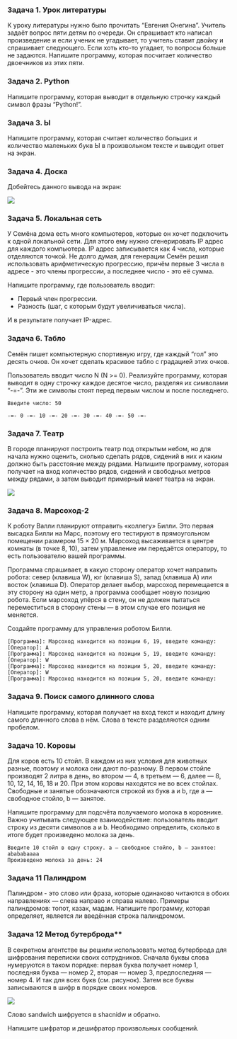 ### Задача 1. Урок литературы
К уроку литературы нужно было прочитать “Евгения Онегина”. Учитель задаёт вопрос пяти детям по очереди. Он спрашивает кто написал произведение и если ученик не угадывает, то учитель ставит двойку и спрашивает следующего. Если хоть кто-то угадает, то вопросы больше не задаются. Напишите программу, которая посчитает количество двоечников из этих пяти.

### Задача 2. Python
Напишите программу, которая выводит в отдельную строчку каждый символ фразы “Python!”.

### Задача 3. Ы
Напишите программу, которая считает количество больших и количество маленьких букв Ы в произвольном тексте и выводит ответ на экран.

### Задача 4. Доска
Добейтесь данного вывода на экран:

![](https://api.selcdn.ru/v1/SEL_72086/prodLMS/files/share/%D0%91%D0%B5%D0%B7_%D0%BD%D0%B0%D0%B7%D0%B2%D0%B0%D0%BD%D0%B8%D1%8F_8PQ0mwq.png)


### Задача 5. Локальная сеть

У Семёна дома есть много компьютеров, которые он хочет подключить к одной локальной сети. Для этого ему нужно сгенерировать IP адрес для каждого компьютера. IP адрес записывается как 4 числа, которые отделяются точкой. Не долго думая, для генерации Семён решил использовать арифметическую прогрессию, причём первые 3 числа в адресе - это члены прогрессии, а последнее число - это её сумма.

Напишите программу, где пользователь вводит:
- Первый член прогрессии.
- Разность (шаг, с которым будут увеличиваться числа).

И в результате получает IP-адрес.

### Задача 6. Табло
Семён пишет компьютерную спортивную игру, где каждый “гол” это десять очков. Он хочет сделать красивое табло с градацией этих очков.

Пользователь вводит число N (N >= 0). Реализуйте программу, которая выводит в одну строчку каждое десятое число, разделяя их символами “-=-”. Эти же символы стоят перед первым числом и после последнего.

```text
Введите число: 50

-=- 0 -=- 10 -=- 20 -=- 30 -=- 40 -=- 50 -=-
```

### Задача 7. Театр

В городе планируют построить театр под открытым небом, но для начала нужно оценить, сколько сделать рядов, сидений в них и каким должно быть расстояние между рядами.
Напишите программу, которая получает на вход количество рядов, сидений и свободных метров между рядами, а затем выводит примерный макет театра на экран.

![](https://go.skillbox.ru/media/files/share/%D0%A0%D0%B8%D1%81._1_%D0%97%D0%B0%D0%B4%D0%B0%D1%87%D0%B0_2.png)

### Задача 8. Марсоход-2

К роботу Валли планируют отправить «коллегу» Билли. Это первая высадка Билли на Марс, поэтому его тестируют в прямоугольном помещении размером 15 × 20 м. Марсоход высаживается в центре комнаты (в точке 8, 10), затем управление им передаётся оператору, то есть пользователю вашей программы.

Программа спрашивает, в какую сторону оператор хочет направить робота: север (клавиша W), юг (клавиша S), запад (клавиша A) или восток (клавиша D). Оператор делает выбор, марсоход перемещается в эту сторону на один метр, а программа сообщает новую позицию робота. Если марсоход упёрся в стену, он не должен пытаться переместиться в сторону стены — в этом случае его позиция не меняется.

Создайте программу для управления роботом Билли.

```text
[Программа]: Марсоход находится на позиции 6, 19, введите команду:
[Оператор]: A
[Программа]: Марсоход находится на позиции 5, 19, введите команду:
[Оператор]: W
[Программа]: Марсоход находится на позиции 5, 20, введите команду:
[Оператор]: W
[Программа]: Марсоход находится на позиции 5, 20, введите команду:
```

### Задача 9. Поиск самого длинного слова
Напишите программу, которая получает на вход текст и находит длину самого длинного слова в нём. Слова в тексте разделяются одним пробелом.

### Задача 10. Коровы

Для коров есть 10 стойл. В каждом из них условия для животных разные, поэтому и молока они дают по-разному. В первом стойле производят 2 литра в день, во втором — 4, в третьем — 6, далее — 8, 10, 12, 14, 16, 18 и 20. При этом коровы находятся не во всех стойлах. Свободные и занятые обозначаются строкой из букв a и b, где a — свободное стойло, b — занятое.

Напишите программу для подсчёта получаемого молока в коровнике. Важно учитывать следующее взаимодействие: пользователь вводит строку из десяти символов a и b. Необходимо определить, сколько в итоге будет произведено молока за день.

```text
Введите 10 стойл в одну строку. a — свободное стойло, b — занятое:
abababaaaa
Произведено молока за день: 24
```
### Задача 11 Палиндром
Палиндром - это слово или фраза, которые одинаково читаются в обоих направлениях — слева направо и справа налево. Примеры палиндромов: топот, казак, мадам.
Напишите программу, которая определяет, является ли введённая строка палиндромом.

### Задача 12 Метод бутерброда**
В секретном агентстве вы решили использовать метод бутерброда для шифрования переписки своих сотрудников. Сначала буквы слова нумеруются в таком порядке: первая буква получает номер 1, последняя буква — номер 2, вторая — номер 3, предпоследняя — номер 4. И так для всех букв (см. рисунок). Затем все буквы записываются в шифр в порядке своих номеров.

![](https://go.skillbox.ru/media/files/share/%D0%A0%D0%B8%D1%81_2._%D0%9C%D0%B5%D1%82%D0%BE%D0%B4_%D0%B1%D1%83%D1%82%D0%B5%D1%80%D0%B1%D1%80%D0%BE%D0%B4%D0%B0.png)

Слово sandwich шифруется в shacnidw и обратно.

Напишите шифратор и дешифратор произвольных сообщений.


